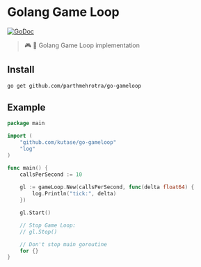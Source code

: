 # Golang Game Loop

[![GoDoc](https://godoc.org/github.com/kutase/go-gameloop?status.svg)](https://godoc.org/github.com/kutase/go-gameloop)

> :video_game: :arrows_counterclockwise: Golang Game Loop implementation

## Install

```bash
go get github.com/parthmehrotra/go-gameloop
```
## Example

```go
package main

import (
	"github.com/kutase/go-gameloop"
	"log"
)

func main() {
	callsPerSecond := 10
	
	gl := gameLoop.New(callsPerSecond, func(delta float64) {
		log.Println("tick:", delta)
	})

	gl.Start()

	// Stop Game Loop:
	// gl.Stop()

	// Don't stop main goroutine
	for {}
}
```

